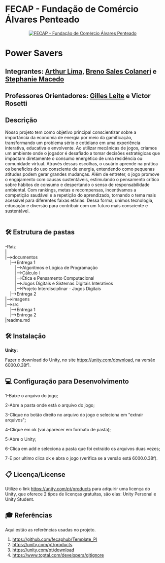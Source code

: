 # FECAP - Fundação de Comércio Álvares Penteado

<p align="center">
<a href= "https://www.fecap.br/"><img src="https://encrypted-tbn0.gstatic.com/images?q=tbn:ANd9GcRhZPrRa89Kma0ZZogxm0pi-tCn_TLKeHGVxywp-LXAFGR3B1DPouAJYHgKZGV0XTEf4AE&usqp=CAU" alt="FECAP - Fundação de Comércio Álvares Penteado" border="0"></a>
</p>

# Power Savers

## Integrantes: <a href= "https://www.linkedin.com/in/arthur-lima-a19303348/?utm_source=share&utm_campaign=share_via&utm_content=profile&utm_medium=android_app">Arthur Lima</a>, <a href= "https://www.linkedin.com/in/breno-sales-colaneri-231b59322/?utm_source=share&utm_campaign=share_via&utm_content=profile&utm_medium=ios_app">Breno Sales Colaneri</a> e <a href= "https://www.linkedin.com/in/stephanie-silva-1b6100340/">Stephanie Macedo</a>

## Professores Orientadores: <a href= "https://www.linkedin.com/in/gillespleite/">Gilles Leite</a> e Victor Rosetti

## Descrição

Nosso projeto tem como objetivo principal conscientizar sobre a importância da economia de energia por meio da gamificação, transformando um problema sério e cotidiano em uma experiência interativa, educativa e envolvente. Ao utilizar mecânicas de jogos, criamos um ambiente onde o jogador é desafiado a tomar decisões estratégicas que impactam diretamente o consumo energético de uma residência ou comunidade virtual. Através dessas escolhas, o usuário aprende na prática os benefícios do uso consciente de energia, entendendo como pequenas atitudes podem gerar grandes mudanças. Além de entreter, o jogo promove o engajamento com causas sustentáveis, estimulando o pensamento crítico sobre hábitos de consumo e despertando o senso de responsabilidade ambiental. Com rankings, metas e recompensas, incentivamos a competição saudável e a repetição do aprendizado, tornando o tema mais acessível para diferentes faixas etárias. Dessa forma, unimos tecnologia, educação e diversão para contribuir com um futuro mais consciente e sustentável.
<br><br>

## 🛠 Estrutura de pastas

-Raiz<br>
|<br>
|-->documentos<br>
  &emsp;|-->Entrega 1<br>
  &emsp; &emsp;|-->Algoritmos e Lógica de Programação<br>
  &emsp; &emsp;|-->Cálculo I<br>
  &emsp; &emsp;|-->Ética e Pensamento Computacional<br>
  &emsp; &emsp;|-->Jogos Digitais e Sistemas Digitais Interativos<br>
  &emsp; &emsp;|-->Projeto Interdisciplinar - Jogos Digitais<br>
  &emsp;|-->Entrega 2<br>
|-->imagens<br>
|-->src<br>
  &emsp;|-->Entrega 1<br>
  &emsp;|-->Entrega 2<br>
|readme.md<br>

## 🛠 Instalação

<b>Unity:</b>

Fazer o download do Unity, no site https://unity.com/download, na versão 6000.0.38f1.

## 💻 Configuração para Desenvolvimento

1-Baixe o arquivo do jogo;

2-Abre a pasta onde está o arquivo do jogo;

3-Clique no botão direito no arquivo do jogo e seleciona em "extrair arquivos";

4-Clique em ok (vai aparecer em formato de pasta);

5-Abre o Unity;

6-Clica em add e seleciona a pasta que foi extraido os arquivos duas vezes;

7-E por ultimo clica ok e abra o jogo (verifica se a versão está 6000.0.38f).

## 📋 Licença/License

Utilize o link https://unity.com/pt/products para adquirir uma licença do Unity, que oferece 2 tipos de licenças gratuitas, são elas: Unity Personal e Unity Student.

## 🎓 Referências

Aqui estão as referências usadas no projeto.

1. <https://github.com/fecaphub/Template_PI>
2. <https://unity.com/pt/products>
3. <https://unity.com/pt/download>
4. <https://www.toptal.com/developers/gitignore>
